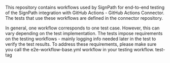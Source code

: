 This repository contains workflows used by SignPath for end-to-end testing of the SignPath integration with GitHub Actions - GitHub Actions Connector. The tests that use these workflows are defined in the connector repository.

In general, one workflow corresponds to one test case. However, this can vary depending on the test implementation. The tests impose requirements on the testing workflows - mainly logging info needed later in the test to verify the test results. To address these requirements, please make sure you call the e2e-workflow-base.yml workflow in your testing workflow.
test-tag
